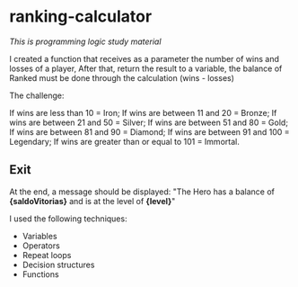 # ranking-calculator
*This is programming logic study material*  

I created a function that receives as a parameter the number of wins and losses of a player, After that, return the result to a variable, the balance of Ranked must be done through the calculation (wins - losses)

The challenge:

If wins are less than 10 = Iron;
If wins are between 11 and 20 = Bronze;
If wins are between 21 and 50 = Silver;
If wins are between 51 and 80 = Gold;
If wins are between 81 and 90 = Diamond;
If wins are between 91 and 100 = Legendary;
If wins are greater than or equal to 101 = Immortal.

## Exit

At the end, a message should be displayed:
"The Hero has a balance of **{saldoVitorias}** and is at the level of **{level}**"

I used the following techniques:

- Variables
- Operators
- Repeat loops
- Decision structures
- Functions
